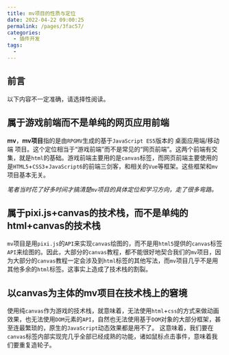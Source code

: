 ```yaml
---
title: mv项目的性质与定位
date: 2022-04-22 09:00:25
permalink: /pages/3fac57/
categories: 
  - 插件开发
tags: 
  - 
---
```



## 前言 <Badge text='有争议' type='warning' />
以下内容不一定准确，请选择性阅读。






## 属于游戏前端而不是单纯的网页应用前端
**mv**，**mv项目**指的是由`RPGMV`生成的基于`JavaScript ES5`版本的 桌面应用端/移动端 项目。这个定位相当于“游戏前端”而不是常见的“网页前端”。这两个前端有交集，就是`html`的基础。游戏前端主要用的是`canvas`标签，而网页前端主要使用的是`HTML5`+`CSS3`+`JavaScript6`的前端三剑客，和相关的`Vue`等框架。这些框架和`mv`项目基本无关。

*笔者当时花了好多时间才搞清楚`mv`项目的具体定位和学习方向，走了很多弯路。*








## 属于pixi.js+canvas的技术栈，而不是单纯的html+canvas的技术栈
`mv`项目是用`pixi.js`的`API`来实现`canvas`绘图的，而不是用`html5`提供的`canvas`标签`API`来绘图的。因此，大部分的`canvas`教程，都不能很好地契合我们的`mv`项目，因为大部分的`canvas`教程一定会涉及到`html`标签的其他写法，而`mv`项目几乎不是用其他多余的`html`标签。这事实上造成了技术栈的割裂。







## 以canvas为主体的mv项目在技术栈上的窘境
使用纯`canvas`作为游戏的技术栈，就意味着，无法使用`html`+`css`的方式来做动画效果，也无法使用`DOM`元素的`API`，自然也无法使用基于`DOM`对象的大部分框架，甚至连最繁琐的，原生的`JavaScript`动态效果都是用不了。
这意味着，我们要在`canvas`标签内部实现完几乎全部已经成熟的功能，诸如鼠标点击事件，意味着我们要重复造轮子。